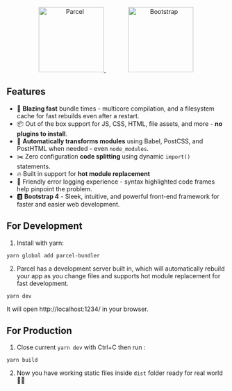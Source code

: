 <p align="center">
  <a class="header-logo-invertocat" href="https://parceljs.org/">
    <img alt="Parcel" src="https://user-images.githubusercontent.com/19409/31321658-f6aed0f2-ac3d-11e7-8100-1587e676e0ec.png" height="150">
  </a>
  &nbsp;&nbsp;&nbsp;&nbsp;&nbsp;&nbsp;&nbsp;&nbsp;&nbsp;&nbsp;&nbsp;&nbsp;
  <a class="header-logo-invertocat" href="https://getbootstrap.com/">
    <img src="https://getbootstrap.com/docs/4.1/assets/brand/bootstrap-solid.svg" alt="Bootstrap" height="150">
  </a>
</p>

## Features

- 🚀 **Blazing fast** bundle times - multicore compilation, and a filesystem cache for fast rebuilds even after a restart.
- 📦 Out of the box support for JS, CSS, HTML, file assets, and more - **no plugins to install**.
- 🐠 **Automatically transforms modules** using Babel, PostCSS, and PostHTML when needed - even `node_modules`.
- ✂️ Zero configuration **code splitting** using dynamic `import()` statements.
- 🔥 Built in support for **hot module replacement**
- 🚨 Friendly error logging experience - syntax highlighted code frames help pinpoint the problem.
- 🅱 **Bootstrap 4** - Sleek, intuitive, and powerful front-end framework for faster and easier web development.

## For Development

1.  Install with yarn:

```shell
yarn global add parcel-bundler
```

2.  Parcel has a development server built in, which will automatically rebuild your app as you change files and supports hot module replacement for fast development.

```shell
yarn dev
```
It will open http://localhost:1234/ in your browser.

## For Production

1.  Close current `yarn dev` with Ctrl+C then run :

```shell
yarn build
```

2. Now you have working static files inside `dist` folder ready for real world 🎉✨
